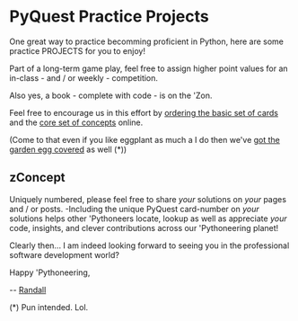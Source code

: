 # PyQuest Practice Projects

One great way to practice becomming proficient in Python, here are some practice PROJECTS for you to enjoy!

Part of a long-term game play, feel free to assign higher point values for an in-class - and / or weekly - competition. 

Also yes, a book - complete with code - is on the 'Zon.

Feel free to encourage us in this effort by [ordering the basic set of cards](https://www.amazon.com/100-PyQuest-Cards-Randall-Nagy/dp/B0BZF8VHDJ/) and the [core set of concepts](https://www.amazon.com/100-Python-Questions-Concepts-Interview/dp/B0BH97W78F) online.

(Come to that even if you like eggplant as much a I do then we've [got the garden egg covered](https://www.amazon.com/Randalls-Eggplant-Selections-Book-Recipe/dp/B09HVGB8ZF) as well (*))

## zConcept
Uniquely numbered, please feel free to share *_your_* solutions on *_your_* pages and / or posts. -Including the unique PyQuest card-number on *_your_* solutions helps other 'Pythoneers locate, lookup as well as appreciate *_your_* code, insights, and clever contributions across our 'Pythoneering planet!

Clearly then... I am indeed looking forward to seeing you in the professional software development world?


Happy 'Pythoneering,

-- [Randall](http://www.soft9000.com)

(*) Pun intended. Lol.

